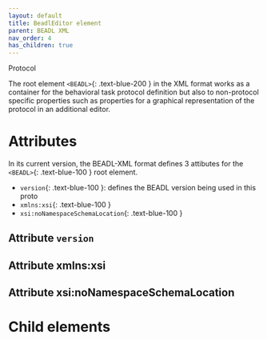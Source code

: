 ```yaml
---
layout: default
title: BeadlEditor element
parent: BEADL XML
nav_order: 4
has_children: true
---
```

Protocol

The root element `<BEADL>`{: .text-blue-200 } in the XML format works as a container for the behavioral task protocol definition but also to non-protocol specific properties such as properties for a graphical representation of the protocol in an additional editor.

# Attributes
In its current version, the BEADL-XML format defines 3 attibutes for the `<BEADL>`{: .text-blue-100 } root element.
- `version`{: .text-blue-100 }: defines the BEADL version being used in this proto
- `xmlns:xsi`{: .text-blue-100 } 
- `xsi:noNamespaceSchemaLocation`{: .text-blue-100 } 

## Attribute `version`
## Attribute xmlns:xsi
## Attribute xsi:noNamespaceSchemaLocation

# Child elements